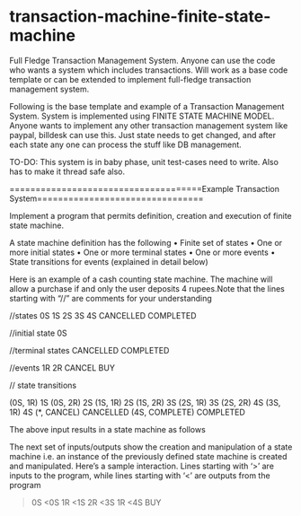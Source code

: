 # transaction-machine-finite-state-machine
Full Fledge Transaction Management System. Anyone can use the code who wants a system which includes transactions. Will work as a base code template or can be extended to implement full-fledge transaction management system.


Following is the base template and example of a Transaction Management System.
System is implemented using FINITE STATE MACHINE MODEL.
Anyone wants to implement any other transaction management system like paypal, billdesk can use this. Just state needs to get changed,
and after each state any one can process the stuff like DB management. 

TO-DO: This system is in baby phase, unit test-cases need to write. Also has to make it thread safe also.

=====================================Example Transaction System================================

Implement a program that permits definition, creation and execution of finite state machine. 

A state machine definition has the following
•	Finite set of states
•	One or more initial states
•	One or more terminal states
•	One or more events
•	State transitions for events (explained in detail below)


Here is an example of a cash counting state machine. The machine will allow a purchase if and only the user deposits 4 rupees.Note that the lines starting with “//” are comments for your understanding


//states
0S
1S
2S
3S
4S
CANCELLED
COMPLETED


//initial state
0S

//terminal states
CANCELLED
COMPLETED

//events
1R
2R
CANCEL
BUY

// state transitions

(0S, 1R) 1S
(0S, 2R) 2S
(1S, 1R) 2S
(1S, 2R) 3S
(2S, 1R) 3S
(2S, 2R) 4S
(3S, 1R) 4S
(*, CANCEL) CANCELLED
(4S, COMPLETE) COMPLETED

The above input results in a state machine as follows

 


The next set of inputs/outputs show the creation and manipulation of a state machine i.e. an instance of the previously defined state machine is created and manipulated. Here’s a sample interaction.  Lines starting with ‘>’ are inputs to the program, while lines starting with ‘<’ are outputs from the program

>0S 
<0S
>1R
<1S
>2R
<3S
>1R
<4S
>BUY
<!COMPLETED //! Indicates terminal state


Your program is expected to validate inputs for the state machine definition, which include the following scenarios
•	Invalid states and events
•	Unreachable terminal states
•	Intermediate states which cannot lead to a terminal state

Subsequently an instance of a state machine is created, and events are received and the resulting state after processing each event is printed.

In case of unsupported (state, event) combinations such as (3S, 2R) no state transition should be performed and suitable error message should be printed.

Your program should be written according to Object Oriented Programming principles and you should demonstrate the functioning of your code with unit and functional test cases.  
